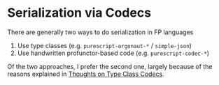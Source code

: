 # Serialization via Codecs

There are generally two ways to do serialization in FP languages
1. Use type classes (e.g. `purescript-argonaut-*` / `simple-json`)
2. Use handwritten profunctor-based code (e.g. `purescript-codec-*`)

Of the two approaches, I prefer the second one, largely because of the reasons explained in [Thoughts on Type Class Codecs](http://code.slipthrough.net/2018/03/13/thoughts-on-typeclass-codecs/).

